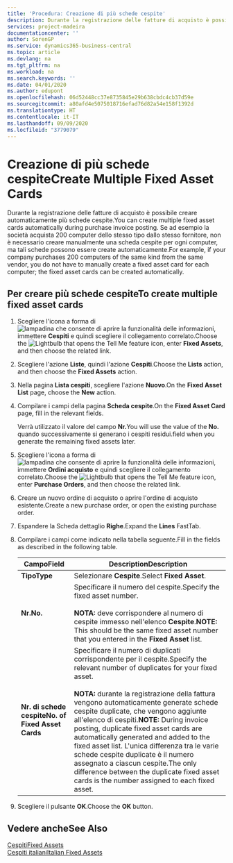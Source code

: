 ```yaml
---
title: 'Procedura: Creazione di più schede cespite'
description: Durante la registrazione delle fatture di acquisto è possibile creare automaticamente più schede cespite.
services: project-madeira
documentationcenter: ''
author: SorenGP
ms.service: dynamics365-business-central
ms.topic: article
ms.devlang: na
ms.tgt_pltfrm: na
ms.workload: na
ms.search.keywords: ''
ms.date: 04/01/2020
ms.author: edupont
ms.openlocfilehash: 06d52448cc37e8735845e29b638cbdc4cb37d59e
ms.sourcegitcommit: a80afd4e5075018716efad76d82a54e158f1392d
ms.translationtype: HT
ms.contentlocale: it-IT
ms.lasthandoff: 09/09/2020
ms.locfileid: "3779079"
---
```

# <a name="create-multiple-fixed-asset-cards"></a><span data-ttu-id="7a761-103">Creazione di più schede cespite</span><span class="sxs-lookup"><span data-stu-id="7a761-103">Create Multiple Fixed Asset Cards</span></span>
<span data-ttu-id="7a761-104">Durante la registrazione delle fatture di acquisto è possibile creare automaticamente più schede cespite.</span><span class="sxs-lookup"><span data-stu-id="7a761-104">You can create multiple fixed asset cards automatically during purchase invoice posting.</span></span> <span data-ttu-id="7a761-105">Se ad esempio la società acquista 200 computer dello stesso tipo dallo stesso fornitore, non è necessario creare manualmente una scheda cespite per ogni computer, ma tali schede possono essere create automaticamente.</span><span class="sxs-lookup"><span data-stu-id="7a761-105">For example, if your company purchases 200 computers of the same kind from the same vendor, you do not have to manually create a fixed asset card for each computer; the fixed asset cards can be created automatically.</span></span>  

## <a name="to-create-multiple-fixed-asset-cards"></a><span data-ttu-id="7a761-106">Per creare più schede cespite</span><span class="sxs-lookup"><span data-stu-id="7a761-106">To create multiple fixed asset cards</span></span>  

1.  <span data-ttu-id="7a761-107">Scegliere l'icona a forma di ![lampadina che consente di aprire la funzionalità delle informazioni](../../media/ui-search/search_small.png "Informazioni sull'operazione che si desidera eseguire"), immettere **Cespiti** e quindi scegliere il collegamento correlato.</span><span class="sxs-lookup"><span data-stu-id="7a761-107">Choose the ![Lightbulb that opens the Tell Me feature](../../media/ui-search/search_small.png "Tell me what you want to do") icon, enter **Fixed Assets**, and then choose the related link.</span></span>  
2.  <span data-ttu-id="7a761-108">Scegliere l'azione **Liste**, quindi l'azione **Cespiti**.</span><span class="sxs-lookup"><span data-stu-id="7a761-108">Choose the **Lists** action, and then choose the **Fixed Assets** action.</span></span>  
3.  <span data-ttu-id="7a761-109">Nella pagina **Lista cespiti**, scegliere l'azione **Nuovo**.</span><span class="sxs-lookup"><span data-stu-id="7a761-109">On the **Fixed Asset List** page, choose the **New** action.</span></span>  
4.  <span data-ttu-id="7a761-110">Compilare i campi della pagina **Scheda cespite**.</span><span class="sxs-lookup"><span data-stu-id="7a761-110">On the **Fixed Asset Card** page, fill in the relevant fields.</span></span>  

    <span data-ttu-id="7a761-111">Verrà utilizzato il valore del campo **Nr.**</span><span class="sxs-lookup"><span data-stu-id="7a761-111">You will use the value of the **No.**</span></span> <span data-ttu-id="7a761-112">quando successivamente si generano i cespiti residui.</span><span class="sxs-lookup"><span data-stu-id="7a761-112">field when you generate the remaining fixed assets later.</span></span>  

5.  <span data-ttu-id="7a761-113">Scegliere l'icona a forma di ![lampadina che consente di aprire la funzionalità delle informazioni](../../media/ui-search/search_small.png "Informazioni sull'operazione che si desidera eseguire"), immettere **Ordini acquisto** e quindi scegliere il collegamento correlato.</span><span class="sxs-lookup"><span data-stu-id="7a761-113">Choose the ![Lightbulb that opens the Tell Me feature](../../media/ui-search/search_small.png "Tell me what you want to do") icon, enter **Purchase Orders**, and then choose the related link.</span></span>  
6.  <span data-ttu-id="7a761-114">Creare un nuovo ordine di acquisto o aprire l'ordine di acquisto esistente.</span><span class="sxs-lookup"><span data-stu-id="7a761-114">Create a new purchase order, or open the existing purchase order.</span></span>  
7.  <span data-ttu-id="7a761-115">Espandere la Scheda dettaglio **Righe**.</span><span class="sxs-lookup"><span data-stu-id="7a761-115">Expand the **Lines** FastTab.</span></span>  
8.  <span data-ttu-id="7a761-116">Compilare i campi come indicato nella tabella seguente.</span><span class="sxs-lookup"><span data-stu-id="7a761-116">Fill in the fields as described in the following table.</span></span>  

    |<span data-ttu-id="7a761-117">Campo</span><span class="sxs-lookup"><span data-stu-id="7a761-117">Field</span></span>|<span data-ttu-id="7a761-118">Description</span><span class="sxs-lookup"><span data-stu-id="7a761-118">Description</span></span>|  
    |---------------------------------|---------------------------------------|  
    |<span data-ttu-id="7a761-119">**Tipo**</span><span class="sxs-lookup"><span data-stu-id="7a761-119">**Type**</span></span>|<span data-ttu-id="7a761-120">Selezionare **Cespite**.</span><span class="sxs-lookup"><span data-stu-id="7a761-120">Select **Fixed Asset**.</span></span>|  
    |<span data-ttu-id="7a761-121">**Nr.**</span><span class="sxs-lookup"><span data-stu-id="7a761-121">**No.**</span></span>|<span data-ttu-id="7a761-122">Specificare il numero del cespite.</span><span class="sxs-lookup"><span data-stu-id="7a761-122">Specify the fixed asset number.</span></span><br /><br /> <span data-ttu-id="7a761-123">**NOTA:** deve corrispondere al numero di cespite immesso nell'elenco **Cespite**.</span><span class="sxs-lookup"><span data-stu-id="7a761-123">**NOTE:** This should be the same fixed asset number that you entered in the **Fixed Asset** list.</span></span>|  
    |<span data-ttu-id="7a761-124">**Nr. di schede cespite**</span><span class="sxs-lookup"><span data-stu-id="7a761-124">**No. of Fixed Asset Cards**</span></span>|<span data-ttu-id="7a761-125">Specificare il numero di duplicati corrispondente per il cespite.</span><span class="sxs-lookup"><span data-stu-id="7a761-125">Specify the relevant number of duplicates for your fixed asset.</span></span><br /><br /> <span data-ttu-id="7a761-126">**NOTA:** durante la registrazione della fattura vengono automaticamente generate schede cespite duplicate, che vengono aggiunte all'elenco di cespiti.</span><span class="sxs-lookup"><span data-stu-id="7a761-126">**NOTE:** During invoice posting, duplicate fixed asset cards are automatically generated and added to the fixed asset list.</span></span> <span data-ttu-id="7a761-127">L'unica differenza tra le varie schede cespite duplicate è il numero assegnato a ciascun cespite.</span><span class="sxs-lookup"><span data-stu-id="7a761-127">The only difference between the duplicate fixed asset cards is the number assigned to each fixed asset.</span></span>|  

9. <span data-ttu-id="7a761-128">Scegliere il pulsante **OK**.</span><span class="sxs-lookup"><span data-stu-id="7a761-128">Choose the **OK** button.</span></span>  

## <a name="see-also"></a><span data-ttu-id="7a761-129">Vedere anche</span><span class="sxs-lookup"><span data-stu-id="7a761-129">See Also</span></span>  
 [<span data-ttu-id="7a761-130">Cespiti</span><span class="sxs-lookup"><span data-stu-id="7a761-130">Fixed Assets</span></span>](../../fa-manage.md)  
 [<span data-ttu-id="7a761-131">Cespiti italiani</span><span class="sxs-lookup"><span data-stu-id="7a761-131">Italian Fixed Assets</span></span>](italian-fixed-assets.md)
